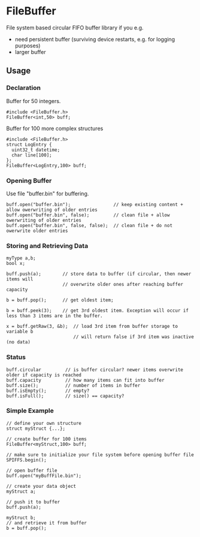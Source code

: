 # FileBuffer
File system based circular FIFO buffer library if you e.g.
* need persistent buffer (surviving device restarts, e.g. for logging purposes)
* larger buffer

## Usage

### Declaration
Buffer for 50 integers.
```
#include <FileBuffer.h>
FileBuffer<int,50> buff;
```
Buffer for 100 more complex structures
```
#include <FileBuffer.h>
struct LogEntry {
  uint32_t datetime;
  char line[100];
};
FileBuffer<LogEntry,100> buff;
```

### Opening Buffer
Use file "buffer.bin" for buffering. 
```
buff.open("buffer.bin");                // keep existing content + allow owerwriting of older entries
buff.open("buffer.bin", false);         // clean file + allow owerwriting of older entries
buff.open("buffer.bin", false, false);  // clean file + do not owerwrite older entries
```

### Storing and Retrieving Data
```
myType a,b;
bool x;

buff.push(a);        // store data to buffer (if circular, then newer items will 
                     // overwrite older ones after reaching buffer capacity
                 
b = buff.pop();      // get oldest item;

b = buff.peek(3);    // get 3rd oldest item. Exception will occur if less than 3 items are in the buffer.

x = buff.getRaw(3, &b);  // load 3rd item from buffer storage to variable b
                         // will return false if 3rd item was inactive (no data)
```

### Status
```
buff.circular         // is buffer circular? newer items overwrite older if capacity is reached
buff.capacity         // how many items can fit into buffer
buff.size();          // number of items in buffer
buff.isEmpty();       // empty?
buff.isFull();        // size() == capacity?
```

### Simple Example
```
// define your own structure
struct myStruct {...};

// create buffer for 100 items
FileBuffer<myStruct,100> buff;

// make sure to initialize your file system before opening buffer file
SPIFFS.begin();

// open buffer file
buff.open("myBuffFile.bin");

// create your data object
myStruct a;

// push it to buffer
buff.push(a);

myStruct b;
// and retrieve it from buffer
b = buff.pop();
```
